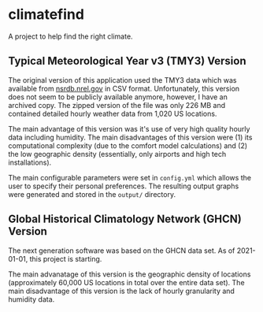 # climatefind

A project to help find the right climate.

## Typical Meteorological Year v3 (TMY3) Version

The original version of this application used the TMY3 data which was available from [nsrdb.nrel.gov](https://nsrdb.nrel.gov/about/tmy.html) in CSV format.
Unfortunately, this version does not seem to be publicly available anymore, however, I have an archived copy.
The zipped version of the file was only 226 MB and contained detailed hourly weather data from 1,020 US locations.

The main advantage of this version was it's use of very high quality hourly data including humidity.
The main disadvantages of this version were (1) its computational complexity (due to the comfort model calculations) and (2) the low geographic density (essentially, only airports and high tech installations). 

The main configurable parameters were set in `config.yml` which allows the user to specify their personal preferences.
The resulting output graphs were generated and stored in the `output/` directory.

## Global Historical Climatology Network (GHCN) Version

The next generation software was based on the GHCN data set.
As of 2021-01-01, this project is starting.

The main advanatage of this version is the geographic density of locations (approximately 60,000 US locations in total over the entire data set).
The main disadvantage of this version is the lack of hourly granularity and humidity data.
